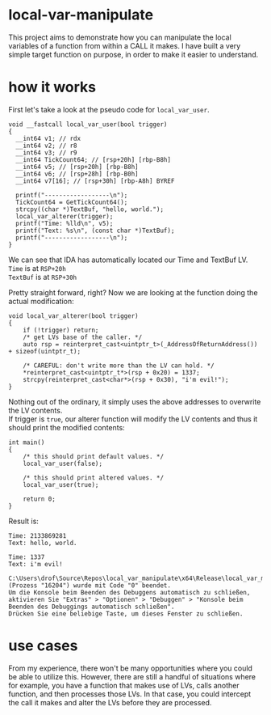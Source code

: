# local-var-manipulate
This project aims to demonstrate how you can manipulate the local variables of a function from within a CALL it makes. I have built a very simple target function on purpose, in order to make it easier to understand.

# how it works
First let's take a look at the pseudo code for `local_var_user`.
```
void __fastcall local_var_user(bool trigger)
{
  __int64 v1; // rdx
  __int64 v2; // r8
  __int64 v3; // r9
  __int64 TickCount64; // [rsp+20h] [rbp-B8h]
  __int64 v5; // [rsp+20h] [rbp-B8h]
  __int64 v6; // [rsp+28h] [rbp-B0h]
  __int64 v7[16]; // [rsp+30h] [rbp-A8h] BYREF

  printf("------------------\n");
  TickCount64 = GetTickCount64();
  strcpy((char *)TextBuf, "hello, world.");
  local_var_alterer(trigger);
  printf("Time: %lld\n", v5);
  printf("Text: %s\n", (const char *)TextBuf);
  printf("------------------\n");
}
```
We can see that IDA has automatically located our Time and TextBuf LV. <br/>
`Time` is at `RSP+20h` <br/>
`TextBuf` is at `RSP+30h` <br/>

Pretty straight forward, right? Now we are looking at the function doing the actual modification:

```
void local_var_alterer(bool trigger)
{
    if (!trigger) return;
    /* get LVs base of the caller. */
    auto rsp = reinterpret_cast<uintptr_t>(_AddressOfReturnAddress()) + sizeof(uintptr_t);

    /* CAREFUL: don't write more than the LV can hold. */
    *reinterpret_cast<uintptr_t*>(rsp + 0x20) = 1337;
    strcpy(reinterpret_cast<char*>(rsp + 0x30), "i'm evil!");
}
```
Nothing out of the ordinary, it simply uses the above addresses to overwrite the LV contents. <br/>
If trigger is `true`, our alterer function will modify the LV contents and thus it should print the modified contents: <br/>
```
int main()
{
    /* this should print default values. */
    local_var_user(false);

    /* this should print altered values. */
    local_var_user(true);

    return 0;
}
```
Result is:
```
Time: 2133869281 
Text: hello, world. 

Time: 1337 
Text: i'm evil! 

C:\Users\drof\Source\Repos\local_var_manipulate\x64\Release\local_var_manipulate.exe (Prozess "16204") wurde mit Code "0" beendet.
Um die Konsole beim Beenden des Debuggens automatisch zu schließen, aktivieren Sie "Extras" > "Optionen" > "Debuggen" > "Konsole beim Beenden des Debuggings automatisch schließen".
Drücken Sie eine beliebige Taste, um dieses Fenster zu schließen.
```

# use cases
From my experience, there won't be many opportunities where you could be able to utilize this. However, there are still a handful of situations where for example, you have a function that makes use of LVs, calls another function, and then processes those LVs. In that case, you could intercept the call it makes and alter the LVs before they are processed.
